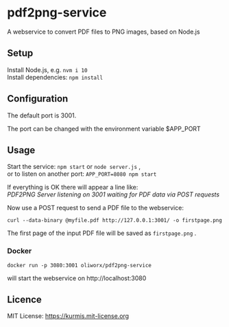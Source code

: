 # pdf2png-service

A webservice to convert PDF files to PNG images, based on Node.js

## Setup
Install Node.js, e.g. `nvm i 10`  
Install dependencies: `npm install` 

## Configuration

The default port is 3001.

The port can be changed with the environment variable $APP_PORT

## Usage
Start the service: `npm start` or `node server.js` ,  
or to listen on another port: `APP_PORT=8080 npm start` 

If everything is OK there will appear a line like:  
_PDF2PNG Server listening on 3001 waiting for PDF data via POST requests_

Now use a POST request to send a PDF file to the webservice:

    curl --data-binary @myfile.pdf http://127.0.0.1:3001/ -o firstpage.png

The first page of the input PDF file will be saved as `firstpage.png` .

### Docker

    docker run -p 3080:3001 oliworx/pdf2png-service

will start the webservice on http://localhost:3080

## Licence
MIT License: <https://kurmis.mit-license.org>
